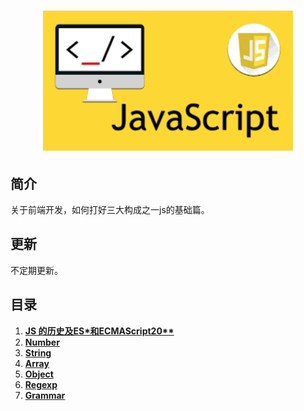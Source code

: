 <h1 align="center">
  <img src="/static/js.png" alt="Javascript" width=400">
</h1>


## 简介

关于前端开发，如何打好三大构成之一js的基础篇。

## 更新

不定期更新。

## 目录

1. **[JS 的历史及ES\*和ECMAScript20\*\*](/web_basic/JS/1_history.md)**
2. **[Number](/web_basic/JS/2_number.md)**
3. **[String](/web_basic/JS/3_string.md)**
4. **[Array](/web_basic/JS/4_array.md)**
5. **[Object](/web_basic/JS/5_object.md)**
6. **[Regexp](/web_basic/JS/6_regexp.md)**
7. **[Grammar](/web_basic/JS/7_grammar.md)**

